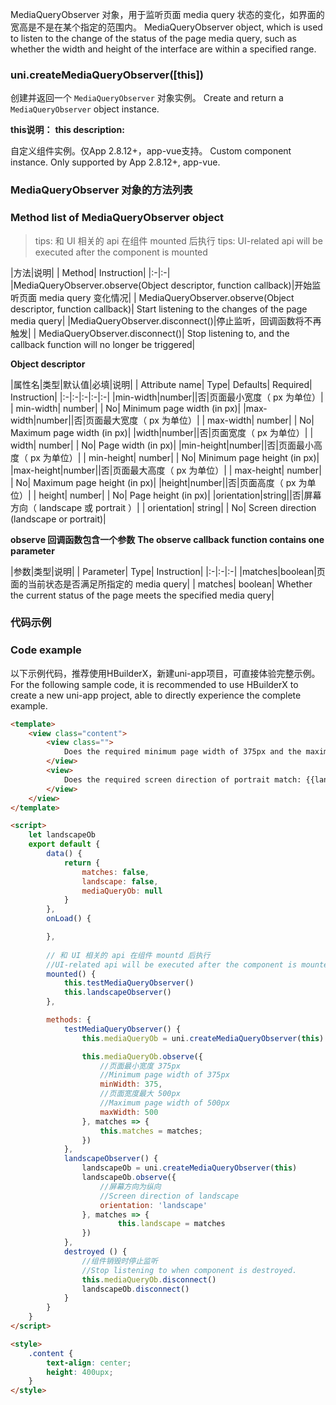 MediaQueryObserver 对象，用于监听页面 media query 状态的变化，如界面的宽高是不是在某个指定的范围内。
MediaQueryObserver object, which is used to listen to the change of the status of the page media query, such as whether the width and height of the interface are within a specified range.

### uni.createMediaQueryObserver([this])
创建并返回一个 ``MediaQueryObserver`` 对象实例。
Create and return a `MediaQueryObserver` object instance.

**this说明：**
**this description:**

自定义组件实例。仅App 2.8.12+，app-vue支持。
Custom component instance. Only supported by App 2.8.12+, app-vue.


### MediaQueryObserver 对象的方法列表
### Method list of MediaQueryObserver object

>tips: 和 UI 相关的 api 在组件 mounted 后执行
> tips: UI-related api will be executed after the component is mounted

|方法|说明|
| Method| Instruction|
|:-|:-|
|MediaQueryObserver.observe(Object descriptor, function callback)|开始监听页面 media query 变化情况|
| MediaQueryObserver.observe(Object descriptor, function callback)| Start listening to the changes of the page media query|
|MediaQueryObserver.disconnect()|停止监听，回调函数将不再触发|
| MediaQueryObserver.disconnect()| Stop listening to, and the callback function will no longer be triggered|

**Object descriptor**

|属性名|类型|默认值|必填|说明|
| Attribute name| Type| Defaults| Required| Instruction|
|:-|:-|:-|:-|:-|
|min-width|number||否|页面最小宽度（ px 为单位）|
| min-width| number| | No| Minimum page width (in px)|
|max-width|number||否|页面最大宽度（ px 为单位）|
| max-width| number| | No| Maximum page width (in px)|
|width|number||否|页面宽度（ px 为单位）|
| width| number| | No| Page width (in px)|
|min-height|number||否|页面最小高度（ px 为单位）|
| min-height| number| | No| Minimum page height (in px)|
|max-height|number||否|页面最大高度（ px 为单位）|
| max-height| number| | No| Maximum page height (in px)|
|height|number||否|页面高度（ px 为单位）|
| height| number| | No| Page height (in px)|
|orientation|string||否|屏幕方向（ landscape 或 portrait ）|
| orientation| string| | No| Screen direction (landscape or portrait)|

**observe 回调函数包含一个参数**
**The observe callback function contains one parameter**

|参数|类型|说明|
| Parameter| Type| Instruction|
|:-|:-|:-|
|matches|boolean|页面的当前状态是否满足所指定的 media query|
| matches| boolean| Whether the current status of the page meets the specified media query|

### 代码示例
### Code example

以下示例代码，推荐使用HBuilderX，新建uni-app项目，可直接体验完整示例。
For the following sample code, it is recommended to use HBuilderX to create a new uni-app project, able to directly experience the complete example.

```html
<template>
    <view class="content">
        <view class="">
            Does the required minimum page width of 375px and the maximum page width of 500px match: {{matches}}
        </view>
        <view>
            Does the required screen direction of portrait match: {{landscape}}
        </view>
    </view>
</template>

<script>
    let landscapeOb
    export default {
        data() {
            return {
                matches: false,
                landscape: false,
                mediaQueryOb: null
            }
        },
        onLoad() {

        },
        
        // 和 UI 相关的 api 在组件 mountd 后执行
        //UI-related api will be executed after the component is mounted
        mounted() {
            this.testMediaQueryObserver()
            this.landscapeObserver()
        },

        methods: {
            testMediaQueryObserver() {
                this.mediaQueryOb = uni.createMediaQueryObserver(this)

                this.mediaQueryOb.observe({
                    //页面最小宽度 375px
                    //Minimum page width of 375px
                    minWidth: 375,
                    //页面宽度最大 500px
                    //Maximum page width of 500px
                    maxWidth: 500
                }, matches => {
                    this.matches = matches;
                })
            },
            landscapeObserver() {
                landscapeOb = uni.createMediaQueryObserver(this)
                landscapeOb.observe({
                    //屏幕方向为纵向
                    //Screen direction of landscape
                    orientation: 'landscape'
                }, matches => {
                        this.landscape = matches
                })
            },
            destroyed () {
                //组件销毁时停止监听
                //Stop listening to when component is destroyed.
                this.mediaQueryOb.disconnect() 
                landscapeOb.disconnect()
            }
        }
    }
</script>

<style>
    .content {
        text-align: center;
        height: 400upx;
    }
</style>
```
